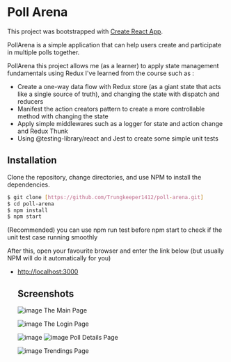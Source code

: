 # Poll Arena

This project was bootstrapped with [Create React App](https://github.com/facebook/create-react-app).

PollArena is a simple application that can help users create and participate in multiple polls together.

PollArena this project allows me (as a learner) to apply state management fundamentals using Redux I've learned from the course such as :

- Create a one-way data flow with Redux store (as a giant state that acts like a single source of truth), and changing the state with dispatch and reducers
- Manifest the action creators pattern to create a more controllable method with changing the state
- Apply simple middlewares such as a logger for state and action change and Redux Thunk
- Using @testing-library/react and Jest to create some simple unit tests

## Installation

Clone the repository, change directories, and use NPM to install the dependencies. 

```bash
$ git clone [https://github.com/Trungkeeper1412/poll-arena.git]
$ cd poll-arena
$ npm install
$ npm start
```
(Recommended) you can use npm run test before npm start to check if the unit test case running smoothly

After this, open your favourite browser and enter the link below (but usually NPM will do it automatically for you)
- [http://localhost:3000](http://localhost:3000)

  ## Screenshots
  ![image](https://github.com/user-attachments/assets/dcf5679e-c93b-4fa2-8341-ff17b056a7a1)
  The Main Page

  ![image](https://github.com/user-attachments/assets/c480c8da-9f22-4e9c-9509-c1b2ed6059f8)
  The Login Page
  
  ![image](https://github.com/user-attachments/assets/5db22d2b-5812-4ac1-b287-3db2a20a13b3)
  ![image](https://github.com/user-attachments/assets/8300d073-cd5e-4384-ab0d-37a5b82a47dd)
  Poll Details Page

  ![image](https://github.com/user-attachments/assets/dc05ac19-9898-4cc1-a1b2-d2f126d90ef8)
  Trendings Page
